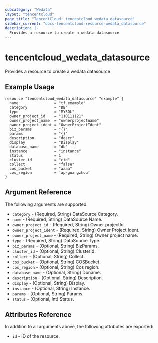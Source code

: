 ```yaml
---
subcategory: "Wedata"
layout: "tencentcloud"
page_title: "TencentCloud: tencentcloud_wedata_datasource"
sidebar_current: "docs-tencentcloud-resource-wedata_datasource"
description: |-
  Provides a resource to create a wedata datasource
---
```


# tencentcloud_wedata_datasource

Provides a resource to create a wedata datasource

## Example Usage

```hcl
resource "tencentcloud_wedata_datasource" "example" {
  name                = "tf_example"
  category            = "DB"
  type                = "MYSQL"
  owner_project_id    = "110111121"
  owner_project_name  = "ownerprojectname"
  owner_project_ident = "OwnerProjectIdent"
  biz_params          = "{}"
  params              = "{}"
  description         = "descr"
  display             = "Display"
  database_name       = "db"
  instance            = "instance"
  status              = 1
  cluster_id          = "cid"
  collect             = "false"
  cos_bucket          = "aaaa"
  cos_region          = "ap-guangzhou"
}
```

## Argument Reference

The following arguments are supported:

* `category` - (Required, String) DataSource Category.
* `name` - (Required, String) DataSource Name.
* `owner_project_id` - (Required, String) Owner projectId.
* `owner_project_ident` - (Required, String) Owner Project Ident.
* `owner_project_name` - (Required, String) Owner project name.
* `type` - (Required, String) DataSource Type.
* `biz_params` - (Optional, String) BizParams.
* `cluster_id` - (Optional, String) ClusterId.
* `collect` - (Optional, String) Collect.
* `cos_bucket` - (Optional, String) COSBucket.
* `cos_region` - (Optional, String) Cos region.
* `database_name` - (Optional, String) Dbname.
* `description` - (Optional, String) Description.
* `display` - (Optional, String) Display.
* `instance` - (Optional, String) Instance.
* `params` - (Optional, String) Params.
* `status` - (Optional, Int) Status.

## Attributes Reference

In addition to all arguments above, the following attributes are exported:

* `id` - ID of the resource.



